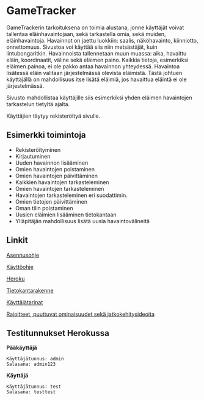 # GameTracker
GameTrackerin tarkoituksena on toimia alustana, jonne käyttäjät voivat tallentaa eläinhavaintojaan, sekä tarkastella omia, sekä muiden, eläinhavaintoja. Havainnot on jaettu luokkiin: saalis, näköhavainto, kiinniotto, onnettomuus. Sivustoa voi käyttää siis niin metsästäjät, kuin lintubongaritkin. Havainnoista tallennetaan muun muassa: aika, havaittu eläin, koordinaatit, väline sekä eläimen paino. Kaikkia tietoja, esimerkiksi eläimen painoa, ei ole pakko antaa havainnon yhteydessä. Havaintoa lisätessä eläin valitaan järjestelmässä olevista eläimistä. Tästä johtuen käyttäjällä on mahdollisuus itse lisätä eläimiä, jos havaittua eläintä ei ole järjestelmässä.

Sivusto mahdollistaa käyttäjille siis esimerkiksi yhden eläimen havaintojen tarkastelun tietyltä ajalta.

Käyttäjien täytyy rekisteröityä sivulle.

## Esimerkki toimintoja
* Rekisteröityminen
* Kirjautuminen
* Uuden havainnon lisääminen
* Omien havaintojen poistaminen
* Omien havaintojen päivittäminen
* Kaikkien havaintojen tarkasteleminen
* Omien havaintojen tarkasteleminen
* Havaintojen tarkasteleminen eri suodattimin.
* Omien tietojen päivittäminen
* Oman tilin poistaminen
* Uusien eläimien lisääminen tietokantaan
* Ylläpitäjän mahdollisuus lisätä uusia havaintovälineitä

## Linkit
[Asennusohje](https://github.com/LauriTahvanainen/GameTracker/blob/master/documentation/asennusohje.md)

[Käyttöohje](https://github.com/LauriTahvanainen/GameTracker/blob/master/documentation/kayttoohje.md)

[Heroku](https://gmtrackr.herokuapp.com/)

[Tietokantarakenne](https://github.com/LauriTahvanainen/GameTracker/blob/master/documentation/tietokantarakenne.md)

[Käyttäjätarinat](https://github.com/LauriTahvanainen/GameTracker/blob/master/documentation/kaytt%C3%A4jatarinat.md)

[Rajoitteet, puuttuvat ominaisuudet sekä jatkokehitysideoita](https://github.com/LauriTahvanainen/GameTracker/blob/master/documentation/puutteet.md)

## Testitunnukset Herokussa
**Pääkäyttäjä**

    Käyttäjätunnus: admin
    Salasana: admin123

**Käyttäjä**

    Käyttäjätunnus: test
    Salasana: testtest

